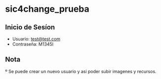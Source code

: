 # sic4change_prueba


## Inicio de Sesíon

- Usuario: test@test.com
- Contraseña: M1345l

## Nota
º Se puede crear un nuevo usuario y asi poder subir imagenes y recursos.
